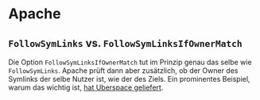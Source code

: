 # Apache

## `FollowSymLinks` vs. `FollowSymLinksIfOwnerMatch`
Die Option `FollowSymLinksIfOwnerMatch` tut im Prinzip genau das selbe wie `FollowSymLinks`. Apache prüft dann aber zusätzlich, ob der Owner des Symlinks der selbe Nutzer ist, wie der des Ziels. Ein prominentes Beispiel, warum das wichtig ist, [hat Uberspace geliefert](https://blog.jonaspasche.com/2014/07/11/followsymlinks-vs-symlinksifownermatch/).
